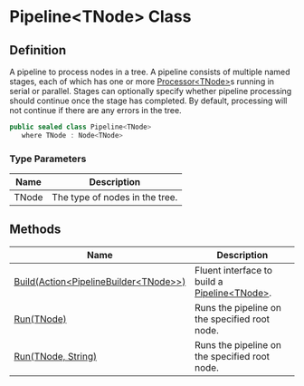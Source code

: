 # Pipeline&lt;TNode&gt; Class
## Definition

A pipeline to process nodes in a tree. A pipeline consists of multiple named stages, each of which has one or more [Processor&lt;TNode&gt;](MrKWatkins.Ast.Processing.Processor-1.md)s running in serial or parallel. Stages can optionally specify whether pipeline processing should continue once the stage has completed. By default, processing will not continue if there are any errors in the tree.

```c#
public sealed class Pipeline<TNode>
   where TNode : Node<TNode>
```

### Type Parameters

| Name | Description |
| ---- | ----------- |
| TNode | The type of nodes in the tree. |

## Methods

| Name | Description |
| ---- | ----------- |
| [Build(Action&lt;PipelineBuilder&lt;TNode&gt;&gt;)](MrKWatkins.Ast.Processing.Pipeline-1.Build.md) | Fluent interface to build a [Pipeline&lt;TNode&gt;](MrKWatkins.Ast.Processing.Pipeline-1.md). |
| [Run(TNode)](MrKWatkins.Ast.Processing.Pipeline-1.Run.md#mrkwatkins-ast-processing-pipeline-1-run(-0)) | Runs the pipeline on the specified root node. |
| [Run(TNode, String)](MrKWatkins.Ast.Processing.Pipeline-1.Run.md#mrkwatkins-ast-processing-pipeline-1-run(-0-system-string@)) | Runs the pipeline on the specified root node. |


